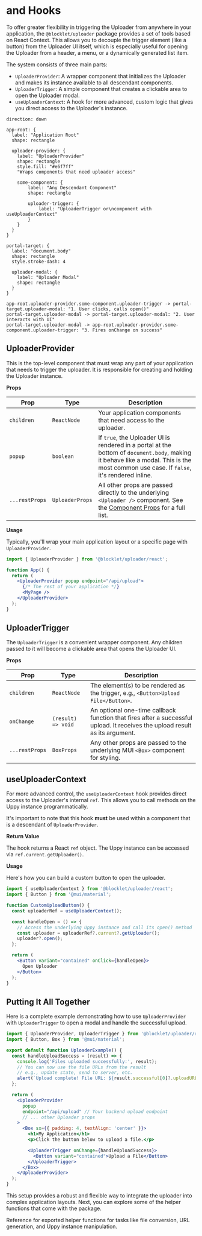 # <UploaderProvider /> and Hooks

To offer greater flexibility in triggering the Uploader from anywhere in your application, the `@blocklet/uploader` package provides a set of tools based on React Context. This allows you to decouple the trigger element (like a button) from the Uploader UI itself, which is especially useful for opening the Uploader from a header, a menu, or a dynamically generated list item.

The system consists of three main parts:

-   `UploaderProvider`: A wrapper component that initializes the Uploader and makes its instance available to all descendant components.
-   `UploaderTrigger`: A simple component that creates a clickable area to open the Uploader modal.
-   `useUploaderContext`: A hook for more advanced, custom logic that gives you direct access to the Uploader's instance.

```d2
direction: down

app-root: {
  label: "Application Root"
  shape: rectangle

  uploader-provider: {
    label: "UploaderProvider"
    shape: rectangle
    style.fill: "#e6f7ff"
    "Wraps components that need uploader access"

    some-component: {
        label: "Any Descendant Component"
        shape: rectangle

        uploader-trigger: {
            label: "UploaderTrigger or\ncomponent with useUploaderContext"
        }
    }
  }
}

portal-target: {
  label: "document.body"
  shape: rectangle
  style.stroke-dash: 4

  uploader-modal: {
    label: "Uploader Modal"
    shape: rectangle
  }
}

app-root.uploader-provider.some-component.uploader-trigger -> portal-target.uploader-modal: "1. User clicks, calls open()"
portal-target.uploader-modal -> portal-target.uploader-modal: "2. User interacts with UI"
portal-target.uploader-modal -> app-root.uploader-provider.some-component.uploader-trigger: "3. Fires onChange on success"
```

## UploaderProvider

This is the top-level component that must wrap any part of your application that needs to trigger the uploader. It is responsible for creating and holding the Uploader instance.

**Props**

| Prop | Type | Description |
| --- | --- | --- |
| `children` | `ReactNode` | Your application components that need access to the uploader. |
| `popup` | `boolean` | If `true`, the Uploader UI is rendered in a portal at the bottom of `document.body`, making it behave like a modal. This is the most common use case. If `false`, it's rendered inline. |
| `...restProps` | `UploaderProps` | All other props are passed directly to the underlying `<Uploader />` component. See the [<Uploader /> Component Props](./api-reference-uploader-component-props.md) for a full list. |

**Usage**

Typically, you'll wrap your main application layout or a specific page with `UploaderProvider`.

```jsx
import { UploaderProvider } from '@blocklet/uploader/react';

function App() {
  return (
    <UploaderProvider popup endpoint="/api/upload">
      {/* The rest of your application */}
      <MyPage />
    </UploaderProvider>
  );
}
```

## UploaderTrigger

The `UploaderTrigger` is a convenient wrapper component. Any children passed to it will become a clickable area that opens the Uploader UI.

**Props**

| Prop | Type | Description |
| --- | --- | --- |
| `children` | `ReactNode` | The element(s) to be rendered as the trigger, e.g., `<Button>Upload File</Button>`. |
| `onChange` | `(result) => void` | An optional one-time callback function that fires after a successful upload. It receives the upload result as its argument. |
| `...restProps` | `BoxProps` | Any other props are passed to the underlying MUI `<Box>` component for styling. |


## useUploaderContext

For more advanced control, the `useUploaderContext` hook provides direct access to the Uploader's internal `ref`. This allows you to call methods on the Uppy instance programmatically.

It's important to note that this hook **must** be used within a component that is a descendant of `UploaderProvider`.

**Return Value**

The hook returns a React `ref` object. The Uppy instance can be accessed via `ref.current.getUploader()`.

**Usage**

Here's how you can build a custom button to open the uploader.

```jsx
import { useUploaderContext } from '@blocklet/uploader/react';
import { Button } from '@mui/material';

function CustomUploadButton() {
  const uploaderRef = useUploaderContext();

  const handleOpen = () => {
    // Access the underlying Uppy instance and call its open() method
    const uploader = uploaderRef?.current?.getUploader();
    uploader?.open();
  };

  return (
    <Button variant="contained" onClick={handleOpen}>
      Open Uploader
    </Button>
  );
}
```

## Putting It All Together

Here is a complete example demonstrating how to use `UploaderProvider` with `UploaderTrigger` to open a modal and handle the successful upload.

```jsx
import { UploaderProvider, UploaderTrigger } from '@blocklet/uploader/react';
import { Button, Box } from '@mui/material';

export default function UploaderExample() {
  const handleUploadSuccess = (result) => {
    console.log('Files uploaded successfully:', result);
    // You can now use the file URLs from the result
    // e.g., update state, send to server, etc.
    alert(`Upload complete! File URL: ${result.successful[0]?.uploadURL}`);
  };

  return (
    <UploaderProvider
      popup
      endpoint="/api/upload" // Your backend upload endpoint
      // ... other Uploader props
    >
      <Box sx={{ padding: 4, textAlign: 'center' }}>
        <h1>My Application</h1>
        <p>Click the button below to upload a file.</p>

        <UploaderTrigger onChange={handleUploadSuccess}>
          <Button variant="contained">Upload a File</Button>
        </UploaderTrigger>
      </Box>
    </UploaderProvider>
  );
}

```

This setup provides a robust and flexible way to integrate the uploader into complex application layouts. Next, you can explore some of the helper functions that come with the package.

<x-card data-title="Next: Utility Functions" data-icon="lucide:function-square" data-href="/api-reference/uploader/utility-functions" data-cta="Read More">
  Reference for exported helper functions for tasks like file conversion, URL generation, and Uppy instance manipulation.
</x-card>

